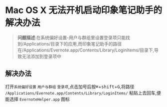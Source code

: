 # Mac OS X 无法开机启动印象笔记助手的解决办法

>**问题描述**:在系统偏好设置-用户与群组里设置登录项只能找到/Applications/目录下的应用,而印象笔记助手的路径在/Applications/Evernote.app/Contents/Library/LoginItems/目录下,导致无法添加到登录项中

## 解决办法

打开`系统偏好设置` `用户与群组` `登录项`,点击加号后按<kbd>⌘</kbd>+<kbd>shift</kbd>+<kbd>G</kbd>,将路径 `/Applications/Evernote.app/Contents/Library/LoginItems/` 粘贴上去回车,便能选择 `EvernoteHelper.app` 图标
